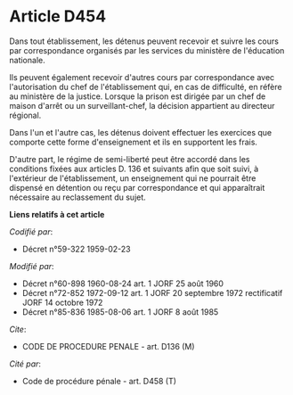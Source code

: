 # Article D454

Dans tout établissement, les détenus peuvent recevoir et suivre les cours par correspondance organisés par les services du
ministère de l'éducation nationale.

Ils peuvent également recevoir d'autres cours par correspondance avec l'autorisation du chef de l'établissement qui, en cas
de difficulté, en réfère au ministère de la justice. Lorsque la prison est dirigée par un chef de maison d'arrêt ou un
surveillant-chef, la décision appartient au directeur régional.

Dans l'un et l'autre cas, les détenus doivent effectuer les exercices que comporte cette forme d'enseignement et ils en
supportent les frais.

D'autre part, le régime de semi-liberté peut être accordé dans les conditions fixées aux articles D. 136 et suivants afin que
soit suivi, à l'extérieur de l'établissement, un enseignement qui ne pourrait être dispensé en détention ou reçu par
correspondance et qui apparaîtrait nécessaire au reclassement du sujet.

**Liens relatifs à cet article**

_Codifié par_:

  - Décret n°59-322 1959-02-23

_Modifié par_:

  - Décret n°60-898 1960-08-24 art. 1 JORF 25 août 1960
  - Décret n°72-852 1972-09-12 art. 1 JORF 20 septembre 1972 rectificatif JORF 14 octobre 1972
  - Décret n°85-836 1985-08-06 art. 1 JORF 8 août 1985

_Cite_:

  - CODE DE PROCEDURE PENALE - art. D136 (M)

_Cité par_:

  - Code de procédure pénale - art. D458 (T)
